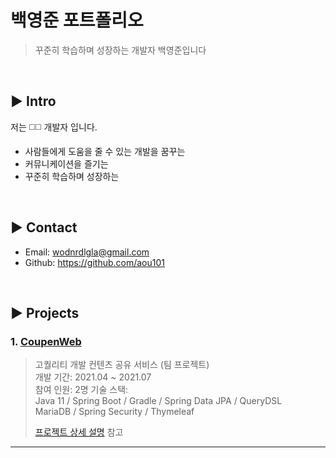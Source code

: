 # 백영준 포트폴리오
> 꾸준히 학습하며 성장하는 개발자 백영준입니다

</br>

## :arrow_forward: Intro
저는 :white_medium_square::white_medium_square: 개발자 입니다.

- 사람들에게 도움을 줄 수 있는 개발을 꿈꾸는
- 커뮤니케이션을 즐기는
- 꾸준히 학습하며 성장하는

</br>

## :arrow_forward: Contact
- Email: wodnrdlgla@gmail.com
- Github: https://github.com/aou101

</br>

## :arrow_forward: Projects
### 1. [CoupenWeb](https://github.com/Junnyjun/CoupenWeb)
>고퀄리티 개발 컨텐츠 공유 서비스 (팀 프로젝트)  
>개발 기간: 2021.04 ~ 2021.07  
>참여 인원: 2명
>기술 스택:  
>Java 11 / Spring Boot / Gradle / Spring Data JPA / QueryDSL  
>MariaDB / Spring Security / Thymeleaf
>  
>[프로젝트 상세 설명](https://github.com/Junnyjun/CoupenWeb) 참고

---

